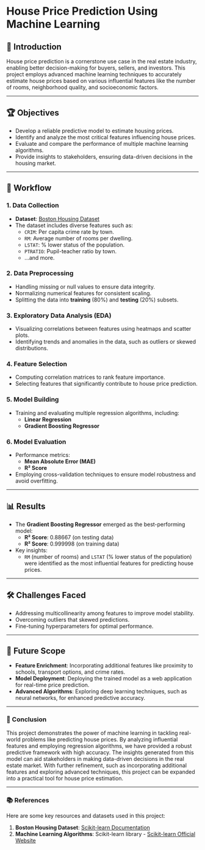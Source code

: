 # House Price Prediction Using Machine Learning

## 🌟 Introduction
House price prediction is a cornerstone use case in the real estate industry, enabling better decision-making for buyers, sellers, and investors. This project employs advanced machine learning techniques to accurately estimate house prices based on various influential features like the number of rooms, neighborhood quality, and socioeconomic factors.

---

## 🏆 Objectives
- Develop a reliable predictive model to estimate housing prices.
- Identify and analyze the most critical features influencing house prices.
- Evaluate and compare the performance of multiple machine learning algorithms.
- Provide insights to stakeholders, ensuring data-driven decisions in the housing market.

---

## 🔄 Workflow
### 1. **Data Collection**
- **Dataset**: [Boston Housing Dataset](https://scikit-learn.org/stable/datasets/toy_dataset.html#boston-dataset)
- The dataset includes diverse features such as:
  - `CRIM`: Per capita crime rate by town.
  - `RM`: Average number of rooms per dwelling.
  - `LSTAT`: % lower status of the population.
  - `PTRATIO`: Pupil-teacher ratio by town.
  - ...and more.

### 2. **Data Preprocessing**
- Handling missing or null values to ensure data integrity.
- Normalizing numerical features for consistent scaling.
- Splitting the data into **training** (80%) and **testing** (20%) subsets.

### 3. **Exploratory Data Analysis (EDA)**
- Visualizing correlations between features using heatmaps and scatter plots.
- Identifying trends and anomalies in the data, such as outliers or skewed distributions.

### 4. **Feature Selection**
- Computing correlation matrices to rank feature importance.
- Selecting features that significantly contribute to house price prediction.

### 5. **Model Building**
- Training and evaluating multiple regression algorithms, including:
  - **Linear Regression**
  - **Gradient Boosting Regressor**

### 6. **Model Evaluation**
- Performance metrics:
  - **Mean Absolute Error (MAE)**
  - **R² Score**
- Employing cross-validation techniques to ensure model robustness and avoid overfitting.

---

## 📊 Results
- The **Gradient Boosting Regressor** emerged as the best-performing model:
  - **R² Score**:  0.88667 (on testing data)
  - **R² Score**:  0.999998 (on training data)
- Key insights:
  - `RM` (number of rooms) and `LSTAT` (% lower status of the population) were identified as the most influential features for predicting house prices.

---

## 🛠️ Challenges Faced
- Addressing multicollinearity among features to improve model stability.
- Overcoming outliers that skewed predictions.
- Fine-tuning hyperparameters for optimal performance.

---

## 🔮 Future Scope
- **Feature Enrichment**: Incorporating additional features like proximity to schools, transport options, and crime rates.
- **Model Deployment**: Deploying the trained model as a web application for real-time price prediction.
- **Advanced Algorithms**: Exploring deep learning techniques, such as neural networks, for enhanced predictive accuracy.

---


### 🏁 Conclusion
This project demonstrates the power of machine learning in tackling real-world problems like predicting house prices. By analyzing influential features and employing regression algorithms, we have provided a robust predictive framework with high accuracy. The insights generated from this model can aid stakeholders in making data-driven decisions in the real estate market. With further refinement, such as incorporating additional features and exploring advanced techniques, this project can be expanded into a practical tool for house price estimation.

---
### 📚 References
Here are some key resources and datasets used in this project:
1. **Boston Housing Dataset**: [Scikit-learn Documentation](https://scikit-learn.org/stable/datasets/toy_dataset.html#boston-dataset)
2. **Machine Learning Algorithms**: Scikit-learn library - [Scikit-learn Official Website](https://scikit-learn.org/)
